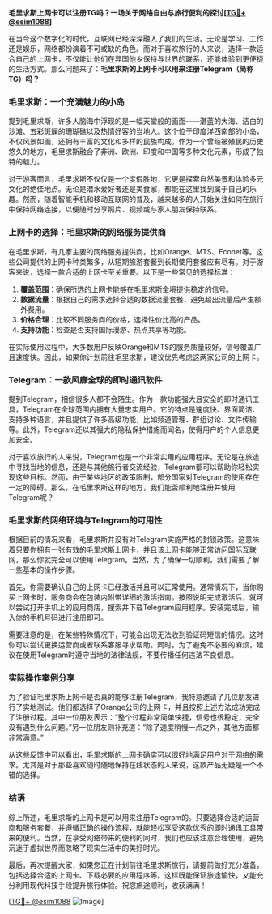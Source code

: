 **毛里求斯上网卡可以注册TG吗？一场关于网络自由与旅行便利的探讨[[TG💪+ @esim1088](https://t.me/s/esim1088)]**

在当今这个数字化的时代，互联网已经深深融入了我们的生活。无论是学习、工作还是娱乐，网络都扮演着不可或缺的角色。而对于喜欢旅行的人来说，选择一款适合自己的上网卡，不仅能让他们在异国他乡保持与世界的联系，还能体验到更便捷的生活方式。那么问题来了：**毛里求斯的上网卡可以用来注册Telegram（简称TG）吗？**

### 毛里求斯：一个充满魅力的小岛

提到毛里求斯，许多人脑海中浮现的是一幅天堂般的画面——湛蓝的大海、洁白的沙滩、五彩斑斓的珊瑚礁以及热情好客的当地人。这个位于印度洋西南部的小岛，不仅风景如画，还拥有丰富的文化和多样的民族构成。作为一个曾经被殖民的历史悠久的地方，毛里求斯融合了非洲、欧洲、印度和中国等多种文化元素，形成了独特的魅力。

对于游客而言，毛里求斯不仅仅是一个度假胜地，它更是探索自然美景和体验多元文化的绝佳地点。无论是潜水爱好者还是美食家，都能在这里找到属于自己的乐趣。然而，随着智能手机和移动互联网的普及，越来越多的人开始关注如何在旅行中保持网络连接，以便随时分享照片、视频或与家人朋友保持联系。

### 上网卡的选择：毛里求斯的网络服务提供商

在毛里求斯，有几家主要的网络服务提供商，比如Orange、MTS、Econet等。这些公司提供的上网卡种类繁多，从短期旅游套餐到长期使用套餐应有尽有。对于游客来说，选择一款合适的上网卡至关重要。以下是一些常见的选择标准：

1. **覆盖范围**：确保所选的上网卡能够在毛里求斯全境提供稳定的信号。
2. **数据流量**：根据自己的需求选择合适的数据流量套餐，避免超出流量后产生额外费用。
3. **价格合理**：比较不同服务商的价格，选择性价比高的产品。
4. **支持功能**：检查是否支持国际漫游、热点共享等功能。

在实际使用过程中，大多数用户反映Orange和MTS的服务质量较好，信号覆盖广且速度快。因此，如果你计划前往毛里求斯，建议优先考虑这两家公司的上网卡。

### Telegram：一款风靡全球的即时通讯软件

提到Telegram，相信很多人都不会陌生。作为一款功能强大且安全的即时通讯工具，Telegram在全球范围内拥有大量忠实用户。它的特点是速度快、界面简洁、支持多种语言，并且提供了许多高级功能，比如频道管理、群组讨论、文件传输等。此外，Telegram还以其强大的隐私保护措施而闻名，使得用户的个人信息更加安全。

对于喜欢旅行的人来说，Telegram也是一个非常实用的应用程序。无论是在旅途中寻找当地的信息，还是与其他旅行者交流经验，Telegram都可以帮助你轻松实现这些目标。然而，由于某些地区的政策限制，部分国家对Telegram的使用存在一定的障碍。那么，在毛里求斯这样的地方，我们能否顺利地注册并使用Telegram呢？

### 毛里求斯的网络环境与Telegram的可用性

根据目前的情况来看，毛里求斯并没有对Telegram实施严格的封锁政策。这意味着只要你拥有一张有效的毛里求斯上网卡，并且该上网卡能够正常访问国际互联网，那么你就完全可以使用Telegram。当然，为了确保一切顺利，我们需要了解一些基本的操作步骤。

首先，你需要确认自己的上网卡已经激活并且可以正常使用。通常情况下，当你购买上网卡时，服务商会在包装内附带详细的激活指南。按照说明完成激活后，就可以尝试打开手机上的应用商店，搜索并下载Telegram应用程序。安装完成后，输入你的手机号码进行注册即可。

需要注意的是，在某些特殊情况下，可能会出现无法收到验证码短信的情况。这时你可以尝试更换运营商或者联系客服寻求帮助。同时，为了避免不必要的麻烦，建议在使用Telegram时遵守当地的法律法规，不要传播任何违法不良信息。

### 实际操作案例分享

为了验证毛里求斯上网卡是否真的能够注册Telegram，我特意邀请了几位朋友进行了实地测试。他们都选择了Orange公司的上网卡，并且按照上述方法成功完成了注册过程。其中一位朋友表示：“整个过程非常简单快捷，信号也很稳定，完全没有遇到什么问题。”另一位朋友则补充道：“除了速度稍慢一点之外，其他方面都非常满意。”

从这些反馈中可以看出，毛里求斯的上网卡确实可以很好地满足用户对于网络的需求。尤其是对于那些喜欢随时随地保持在线状态的人来说，这款产品无疑是一个不错的选择。

### 结语

综上所述，毛里求斯的上网卡是可以用来注册Telegram的。只要选择合适的运营商和服务套餐，并遵循正确的操作流程，就能轻松享受这款优秀的即时通讯工具带来的便利。当然，在享受网络带来的便利的同时，我们也应该注意合理使用，避免沉迷于虚拟世界而忽略了现实生活中的美好时光。

最后，再次提醒大家，如果您正在计划前往毛里求斯旅行，请提前做好充分准备，包括选择合适的上网卡、下载必要的应用程序等。这样既能保证旅途愉快，又能充分利用现代科技手段提升旅行体验。祝您旅途顺利，收获满满！

[[TG💪+ @esim1088](https://t.me/s/esim1088) ![Image](https://i.postimg.cc/4NQfJmqS/Snipaste-2025-05-13-00-14-12.png)]